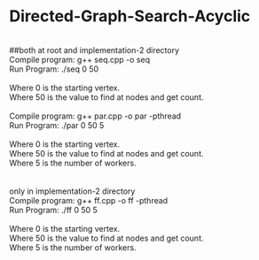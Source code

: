 # Directed-Graph-Search-Acyclic
<br/>
##both at root and implementation-2 directory
<br/>
Compile program: g++ seq.cpp -o seq <br/>
Run Program: ./seq 0 50<br/>
<br/>
Where 0 is the starting vertex.<br/>
Where 50 is the value to find at nodes and get count.<br/>
<br/>
Compile program: g++ par.cpp -o par -pthread <br/>
Run Program: ./par 0 50 5<br/>
<br/>
Where 0 is the starting vertex.<br/>
Where 50 is the value to find at nodes and get count.<br/>
Where 5 is the number of workers.<br/>
<br/>
<br/>
only in implementation-2 directory
<br/>
Compile program: g++ ff.cpp -o ff -pthread <br/>
Run Program: ./ff 0 50 5<br/>
<br/>
Where 0 is the starting vertex.<br/>
Where 50 is the value to find at nodes and get count.<br/>
Where 5 is the number of workers.<br/>
